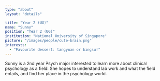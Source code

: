 ```yaml
---
type: "about"
layout: "details"

title: "Year 2 (UG)"
name: "Sunny"
position: "Year 2 (UG)"
institution: "National University of Singapore"
picture: "/images/people/cute-brain.png"
interests:
  - "Favourite dessert: tangyuan or bingsu!"
---
```


Sunny is a 2nd year Psych major interested to learn more about clinical psychology as a field. She hopes to understand lab work and what the field entails, and find her place in the psychology world.
